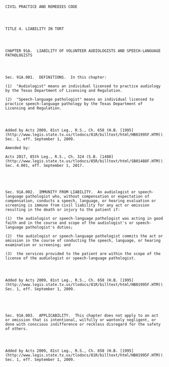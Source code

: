 ﻿
    
    
    	
    					
    
    
    CIVIL PRACTICE AND REMEDIES CODE
    
      
    
    
    TITLE 4. LIABILITY IN TORT
    
      
    
    
    CHAPTER 91A.  LIABILITY OF VOLUNTEER AUDIOLOGISTS AND SPEECH-LANGUAGE PATHOLOGISTS
    
      
    
    
    Sec. 91A.001.  DEFINITIONS.  In this chapter:
    
    (1)  "Audiologist" means an individual licensed to practice audiology by the Texas Department of Licensing and Regulation.
    
    (2)  "Speech-language pathologist" means an individual licensed to practice speech-language pathology by the Texas Department of Licensing and Regulation.
    
    
    
    
    Added by Acts 2009, 81st Leg., R.S., Ch. 658 (H.B. [1995](http://www.legis.state.tx.us/tlodocs/81R/billtext/html/HB01995F.HTM)), Sec. 1, eff. September 1, 2009.
    
    Amended by: 
    
    Acts 2017, 85th Leg., R.S., Ch. 324 (S.B. [1488](http://www.legis.state.tx.us/tlodocs/85R/billtext/html/SB01488F.HTM)), Sec. 4.001, eff. September 1, 2017.
    
    
    
    
    
    Sec. 91A.002.  IMMUNITY FROM LIABILITY.  An audiologist or speech-language pathologist who, without compensation or expectation of compensation, conducts a speech, language, or hearing evaluation or screening is immune from civil liability for any act or omission resulting in the death or injury to the patient if:
    
    (1)  the audiologist or speech-language pathologist was acting in good faith and in the course and scope of the audiologist's or speech-language pathologist's duties;
    
    (2)  the audiologist or speech-language pathologist commits the act or omission in the course of conducting the speech, language, or hearing examination or screening; and
    
    (3)  the services provided to the patient are within the scope of the license of the audiologist or speech-language pathologist.
    
    
    
    
    Added by Acts 2009, 81st Leg., R.S., Ch. 658 (H.B. [1995](http://www.legis.state.tx.us/tlodocs/81R/billtext/html/HB01995F.HTM)), Sec. 1, eff. September 1, 2009.
    
    
    
    
    
    Sec. 91A.003.  APPLICABILITY.  This chapter does not apply to an act or omission that is intentional, wilfully or wantonly negligent, or done with conscious indifference or reckless disregard for the safety of others.
    
    
    
    
    Added by Acts 2009, 81st Leg., R.S., Ch. 658 (H.B. [1995](http://www.legis.state.tx.us/tlodocs/81R/billtext/html/HB01995F.HTM)), Sec. 1, eff. September 1, 2009.
    
    
    
    
    				
